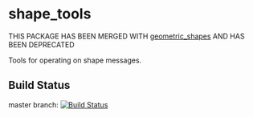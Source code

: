 shape_tools
===========

THIS PACKAGE HAS BEEN MERGED WITH [geometric_shapes](https://github.com/ros-planning/geometric_shapes) AND HAS BEEN DEPRECATED

Tools for operating on shape messages.

## Build Status

master branch: [![Build Status](https://travis-ci.org/ros-planning/shape_tools.png?branch=master)](https://travis-ci.org/ros-planning/shape_tools)
